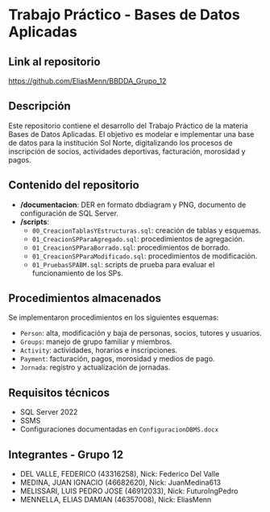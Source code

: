 # Trabajo Práctico - Bases de Datos Aplicadas

## Link al repositorio

https://github.com/EliasMenn/BBDDA_Grupo_12

## Descripción

Este repositorio contiene el desarrollo del Trabajo Práctico de la materia Bases de Datos Aplicadas. El objetivo es modelar e implementar una base de datos para la institución Sol Norte, digitalizando los procesos de inscripción de socios, actividades deportivas, facturación, morosidad y pagos.

## Contenido del repositorio

- **/documentacion**: DER en formato dbdiagram y PNG, documento de configuración de SQL Server.
- **/scripts**:
  - `00_CreacionTablasYEstructuras.sql`: creación de tablas y esquemas.
  - `01_CreacionSPParaAgregado.sql`: procedimientos de agregación.
  - `01_CreacionSPParaBorrado.sql`: procedimientos de borrado.
  - `01_CreacionSPParaModificado.sql`: procedimientos de modificación.
  - `01_PruebasSPABM.sql`: scripts de prueba para evaluar el funcionamiento de los SPs.

## Procedimientos almacenados

Se implementaron procedimientos en los siguientes esquemas:

- `Person`: alta, modificación y baja de personas, socios, tutores y usuarios.
- `Groups`: manejo de grupo familiar y miembros.
- `Activity`: actividades, horarios e inscripciones.
- `Payment`: facturación, pagos, morosidad y medios de pago.
- `Jornada`: registro y actualización de jornadas.

## Requisitos técnicos

- SQL Server 2022
- SSMS
- Configuraciones documentadas en `ConfiguracionDBMS.docx`

## Integrantes - Grupo 12

- DEL VALLE, FEDERICO (43316258), Nick: Federico Del Valle
- MEDINA, JUAN IGNACIO (46682620), Nick: JuanMedina613
- MELISSARI, LUIS PEDRO JOSE (46912033), Nick: FuturoIngPedro
- MENNELLA, ELIAS DAMIAN (46357008), Nick: EliasMenn

